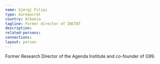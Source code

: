 ```yaml
---
name: Gjergj Filipi
type: bureaucrat
country: Albania
tagline: Former director of INSTAT
description:
related-persons:
connections:
layout: person
---
```

Former Research Director of the Agenda Institute and co-founder of G99.
